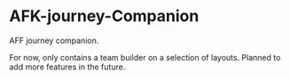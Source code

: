 # AFK-journey-Companion

AFF journey companion.

For now, only contains a team builder on a selection of layouts. Planned to add more features in the future.